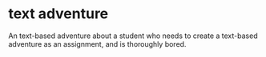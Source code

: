 # text adventure

An text-based adventure about a student who needs to create a text-based adventure as an assignment, and is thoroughly bored.